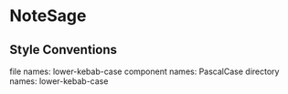 # NoteSage

## Style Conventions

file names: lower-kebab-case
component names: PascalCase
directory names: lower-kebab-case
